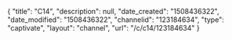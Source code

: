 {
    "title": "C14",
    "description": null,
    "date_created": "1508436322",
    "date_modified": "1508436322",
    "channelid": "123184634",
    "type": "captivate",
    "layout": "channel",
    "url": "\/c\/c14\/123184634"
}